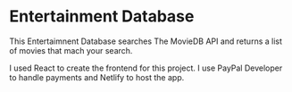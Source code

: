 <h1>Entertainment Database</h1>

<p>This Entertaimnent Database searches The MovieDB API and returns a list of movies that mach your search.</p>

<p>I used React to create the frontend for this project. I use PayPal Developer to handle payments and Netlify to host the app.</p>